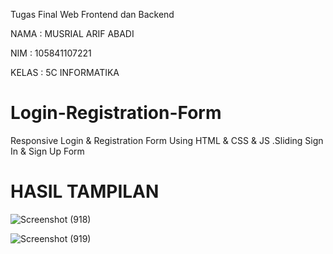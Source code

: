 Tugas Final Web Frontend dan Backend

NAMA : MUSRIAL ARIF ABADI

NIM : 105841107221

KELAS : 5C INFORMATIKA

# Login-Registration-Form
Responsive Login &amp; Registration Form Using HTML &amp; CSS &amp; JS .Sliding Sign In &amp; Sign Up Form

# HASIL TAMPILAN
![Screenshot (918)](https://github.com/Lab-IF/final-web-lanjut-20231-Musrial/assets/136822960/3394346f-1310-457f-97ca-c9fb63b0a608)


![Screenshot (919)](https://github.com/Lab-IF/final-web-lanjut-20231-Musrial/assets/136822960/3b470852-3f76-4217-8874-d215cf61dd68)

